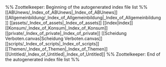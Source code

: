 %% Zoottelkeeper: Beginning of the autogenerated index file list  %%
 [[ABUnews/_Index_of_ABUnews|_Index_of_ABUnews]]
 [[Allgemeinbildung/_Index_of_Allgemeinbildung|_Index_of_Allgemeinbildung]]
 [[assets/_Index_of_assets|_Index_of_assets]]
 [[index|index]]
 [[Konsum/_Index_of_Konsum|_Index_of_Konsum]]
 [[private/_Index_of_private|_Index_of_private]]
 [[Scheidung Verboten.canvas|Scheidung Verboten.canvas]]
 [[scripts/_Index_of_scripts|_Index_of_scripts]]
 [[Themen/_Index_of_Themen|_Index_of_Themen]]
 [[Untitled/_Index_of_Untitled|_Index_of_Untitled]]
%% Zoottelkeeper: End of the autogenerated index file list  %%
